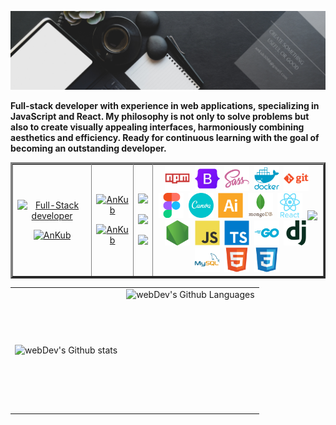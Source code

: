 <p align="center">
<img src="https://github.com/AnKub/AnKub/blob/main/1.png"/>
</p align="center">
<table align="center" border="3px solid">
  <tr>  
      <p align="reght"> <b color="blue"> Full-stack developer with experience in web applications, specializing in JavaScript and React. My philosophy is not only to solve problems but also to create visually appealing interfaces, harmoniously combining aesthetics and efficiency. Ready for continuous learning with the goal of becoming an outstanding developer. </b> </p> </tr>
  <td> 
       <p align="center">     
      <a href="https://github.com/AnKub/Myresume" target="_blank">
        <img src="https://img.shields.io/badge/-AnKub-purple?style=flat&logo=GitHub&logoColor=white" alt="Full-Stack developer" />
      </a> 
     </p>        
         <p align="center">
           <a href="https://t.me/AnKubLXXXVIII" target="_blank">
            <img src="https://img.shields.io/badge/-AnKub-blue?style=flat&logo=Telegram&logoColor=white" alt="AnKub" />
         </a> 
      </p> 
    </td>
       <td>  
        <p align="center">
           <a href="https://ankub3088@gmail.com">
             <img src="https://img.shields.io/badge/-Gmail-red?style=flat&logo=Gmail&logoColor=white" alt="AnKub" />
           </a> 
        </p>    
        <p align="center">
          <a href="https://www.linkedin.com/in/ankub88" target="_blank">
           <img src="https://img.shields.io/badge/-AnKub-blue?style=flat&logo=LinkedIn&logoColor=white" alt="AnKub" />
        </a> 
     </p>
    </td>     
       <td align="center">     
       <p><img src="https://badges.pufler.dev/repos/AnKub"/> </p> 
        <p><img src="https://badges.pufler.dev/commits/monthly/AnKub" />  </p>
        <p><img src="https://badges.pufler.dev/visits/AnKub/AnKub"/> </p>               
       </td>     
    </td>
     <td>   
      <div align="center">
             <img src="https://github.com/devicons/devicon/blob/master/icons/npm/npm-original-wordmark.svg" title="NPM" **alt="NPM" width="40" height="40"/>&nbsp;
            <img src="https://github.com/devicons/devicon/blob/master/icons/bootstrap/bootstrap-original.svg" title="Bootstrap" alt="Bootstrap" width="40" height="40"/>&nbsp;
            <img src="https://github.com/devicons/devicon/blob/master/icons/sass/sass-original.svg" title="Sass" **alt="Sass" width="40" height="40"/>&nbsp;
            <img src="https://github.com/devicons/devicon/blob/master/icons/docker/docker-plain-wordmark.svg" title="Docker" **alt="Docker" width="40" height="40"/>&nbsp;
            <img src="https://github.com/devicons/devicon/blob/master/icons/git/git-plain-wordmark.svg" title="Git" **alt="Git" width="40" height="40"/>&nbsp;
            <img src="https://github.com/devicons/devicon/blob/master/icons/figma/figma-original.svg" title="Figma" **alt="Figma" width="40" height="40"/>&nbsp;
            <img src="https://github.com/devicons/devicon/blob/master/icons/canva/canva-original.svg" title="Canva" **alt="Canva" width="40" height="40"/>&nbsp;
            <img src="https://github.com/devicons/devicon/blob/master/icons/illustrator/illustrator-plain.svg" title="Adobe Illustrator" **alt="Adobe Illustrator" width="40" height="40"/>&nbsp;
            <img src="https://github.com/devicons/devicon/blob/master/icons/mongodb/mongodb-original-wordmark.svg" title="Mongodb" **alt="Mongodb" width="40" height="40"/>&nbsp;
           <img src="https://github.com/devicons/devicon/blob/master/icons/react/react-original-wordmark.svg" title="React" alt="React" width="40" height="40"/>&nbsp;
           <img src="https://www.codewars.com/users/AnKub/badges/micro";
      </div align="center">  
          <div align="center">           
            <img src="https://raw.githubusercontent.com/devicons/devicon/55609aa5bd817ff167afce0d965585c92040787a/icons/nodejs/nodejs-original.svg" title="NodeJS" **alt="NodeJS" width="40" height="40"/>&nbsp;
            <img src="https://github.com/devicons/devicon/blob/master/icons/javascript/javascript-original.svg" title="JavaScript" alt="JavaScript" width="40" height="40"/>&nbsp;
            <img src="https://github.com/devicons/devicon/blob/master/icons/typescript/typescript-original.svg" title="TypeScript" **alt="TypeScript" width="40" height="40"/>&nbsp;
            <img src="https://github.com/devicons/devicon/blob/master/icons/go/go-original-wordmark.svg" title="Go" **alt="Go" width="40" height="40"/>&nbsp;
            <img src="https://github.com/devicons/devicon/blob/master/icons/django/django-plain.svg" title="Django" **alt="Django" width="40" height="40"/>&nbsp;
            <img src="https://github.com/devicons/devicon/blob/master/icons/mysql/mysql-original-wordmark.svg" title="MySQL" **alt="MySQL" width="40" height="40"/>&nbsp;
            <img src="https://github.com/devicons/devicon/blob/master/icons/html5/html5-original.svg" title="HTML5" alt="HTML" width="40" height="40"/>&nbsp;
            <img src="https://github.com/devicons/devicon/blob/master/icons/css3/css3-original.svg"  title="CSS3" alt="CSS" width="40" height="40"/>&nbsp;
   </div align="center">      
    </td>
  </tr>
 
</table>
 
<table>
  <tr>
    <td>
      <img align="left" src="http://github-readme-streak-stats.herokuapp.com?user=AnKub&theme=dark&background=000000" alt="webDev's Github stats" />
    </td>
    <td>
      <img height="195px" align="right" alt="webDev's Github Languages" src="https://github-readme-stats-sigma-five.vercel.app/api/top-langs/?username=AnKub&layout=compact&theme=vision-friendly-dark" />
    </td>
  </tr>
</table>
